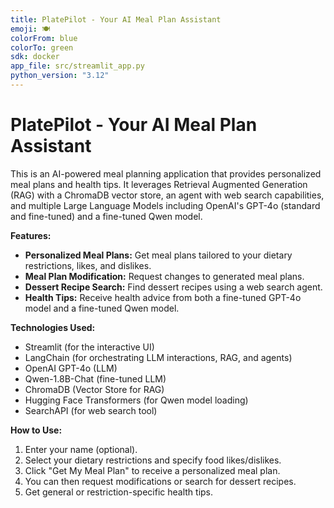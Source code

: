 ```yaml
---
title: PlatePilot - Your AI Meal Plan Assistant
emoji: 🍽️
colorFrom: blue
colorTo: green
sdk: docker
app_file: src/streamlit_app.py 
python_version: "3.12"
---
```


# PlatePilot - Your AI Meal Plan Assistant

This is an AI-powered meal planning application that provides personalized meal plans and health tips. It leverages Retrieval Augmented Generation (RAG) with a ChromaDB vector store, an agent with web search capabilities, and multiple Large Language Models including OpenAI's GPT-4o (standard and fine-tuned) and a fine-tuned Qwen model.

**Features:**
* **Personalized Meal Plans:** Get meal plans tailored to your dietary restrictions, likes, and dislikes.
* **Meal Plan Modification:** Request changes to generated meal plans.
* **Dessert Recipe Search:** Find dessert recipes using a web search agent.
* **Health Tips:** Receive health advice from both a fine-tuned GPT-4o model and a fine-tuned Qwen model.

**Technologies Used:**
* Streamlit (for the interactive UI)
* LangChain (for orchestrating LLM interactions, RAG, and agents)
* OpenAI GPT-4o (LLM)
* Qwen-1.8B-Chat (fine-tuned LLM)
* ChromaDB (Vector Store for RAG)
* Hugging Face Transformers (for Qwen model loading)
* SearchAPI (for web search tool)

**How to Use:**
1.  Enter your name (optional).
2.  Select your dietary restrictions and specify food likes/dislikes.
3.  Click "Get My Meal Plan" to receive a personalized meal plan.
4.  You can then request modifications or search for dessert recipes.
5.  Get general or restriction-specific health tips.